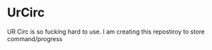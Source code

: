 # UrCirc
UR Circ is so fucking hard to use. I am creating this repostiroy to store command/progress
